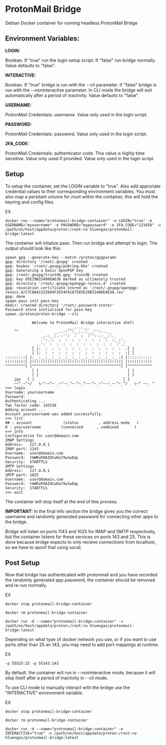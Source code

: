 # ProtonMail Bridge

Debian Docker container for running headless ProtonMail Bridge

## Environment Variables:

**LOGIN:**

Boolean. If "true" run the login setup script. If "false" run bridge normally. Value defaults to "false".

**INTERACTIVE:**

Boolean. If "true" bridge is run with the --cli parameter. If "false" bridge is run with the --noninteractive parameter. In CLI mode the bridge will exit automatically after a period of inactivity. Value defaults to "false".

**USERNAME:**

ProtonMail Credentials: username. Value only used in the login script.

**PASSWORD:**

ProtonMail Credentials: password. Value only used in the login script.

**2FA_CODE:**

ProtonMail Credentials: authenticator code. This value is highly time sensitive. Value only used if provided. Value only used in the login script.

## Setup

To setup the container, set the LOGIN variable to "true". Also add approriate credential values to their corresponding environment variables. You must also map a persitant volume for /root within the container, this will hold the keyring and config files.

EX

    docker run --name="protonmail-bridge-container" -e LOGIN="true" -e USERNAME="myusername" -e PASSWORD="mypassword" -e 2FA_CODE="123456" -v /path/on/host/appdata/proton:/root:rw hluengas/protonmail-bridge:latest

The container will intialize pass. Then run bridge and attempt to login. The output should look like this:

    spawn gpg --generate-key --batch /proton/gpgparams
    gpg: directory '/root/.gnupg' created
    gpg: keybox '/root/.gnupg/pubring.kbx' created
    gpg: Generating a basic OpenPGP key
    gpg: /root/.gnupg/trustdb.gpg: trustdb created
    gpg: key 85E29B15400EA638 marked as ultimately trusted
    gpg: directory '/root/.gnupg/openpgp-revocs.d' created
    gpg: revocation certificate stored as '/root/.gnupg/openpgp-revocs.d/C7C86A1322094F2654FA187585E29B15400EA638.rev'
    gpg: done
    spawn pass init pass-key
    mkdir: created directory '/root/.password-store/'
    Password store initialized for pass-key
    spawn /proton/proton-bridge --cli

                Welcome to ProtonMail Bridge interactive shell
                                ___....___
        ^^                __..-:'':__:..:__:'':-..__
                    _.-:__:.-:'':  :  :  :'':-.:__:-._
                    .':.-:  :  :  :  :  :  :  :  :  :._:'.
                _ :.':  :  :  :  :  :  :  :  :  :  :  :'.: _
                [ ]:  :  :  :  :  :  :  :  :  :  :  :  :  :[ ]
                [ ]:  :  :  :  :  :  :  :  :  :  :  :  :  :[ ]
    :::::::::[ ]:__:__:__:__:__:__:__:__:__:__:__:__:__:[ ]:::::::::::
    !!!!!!!!![ ]!!!!!!!!!!!!!!!!!!!!!!!!!!!!!!!!!!!!!!!![ ]!!!!!!!!!!!
    ^^^^^^^^^[ ]^^^^^^^^^^^^^^^^^^^^^^^^^^^^^^^^^^^^^^^^[ ]^^^^^^^^^^^
                [ ]                                        [ ]
                [ ]                                        [ ]
        jgs   [ ]                                        [ ]
        ~~^_~^~/   \~^-~^~ _~^-~_^~-^~_^~~-^~_~^~-~_~-^~_^/   \~^ ~~_ ^
    >>> login
    Username: yourusername
    Password: 
    Authenticating ... 
    Two factor code: 142536
    Adding account ...
    Account yourusername was added successfully.
    >>> list
    ## : account              (status         , address mode   )
    0 : yourusername         (connected      , combined       )
    >>> info
    Configuration for user@domain.com
    IMAP Settings
    Address:   127.0.0.1
    IMAP port: 1143
    Username:  user@domain.com
    Password:  tmWRvK9AIOCwKa7Xw1wEqL
    Security:  STARTTLS
    SMTP Settings
    Address:   127.0.0.1
    SMTP port: 1025
    Username:  user@domain.com
    Password:  tmWRvK9AIOCwKa7Xw1wEqL
    Security:  STARTTLS
    >>> exit

The container will stop itself at the end of this process.

**IMPORTANT:**
In the final info section the bridge gives you the correct username and randomly generated password for connecting other apps to the bridge. 

Bridge will listen on ports 1143 and 1025 for IMAP and SMTP respectively, but the container listens for these services on ports 143 and 25. This is done because bridge expects to only recieve connections from localhost, so we have to spoof that using socat.

## Post Setup

Now that bridge has authenticated with protonmail and you have recorded the randomly generated app password, the container should be removed and re-run normally.

EX

    docker stop protonmail-bridge-container

    docker rm protonmail-bridge-container

    docker run -d --name="protonmail-bridge-container" -v /path/on/host/appdata/proton:/root:rw hluengas/protonmail-bridge:latest

Depending on what type of docker network you use, or if you want to use ports other than 25 an 143, you may need to add port mappings at runtime.

EX

    -p 55525:25 -p 55143:143

By default, the container will run in --noninteractive mode, because it will stop itself after a period of inactivity in --cli mode.

To use CLI mode to manually interact with the bridge use the "INTERACTIVE" environment variable.

EX

    docker stop protonmail-bridge-container

    docker rm protonmail-bridge-container

    docker run -d --name="protonmail-bridge-container" -e INTERACTIVE="true" -v /path/on/host/appdata/proton:/root:rw hluengas/protonmail-bridge:latest